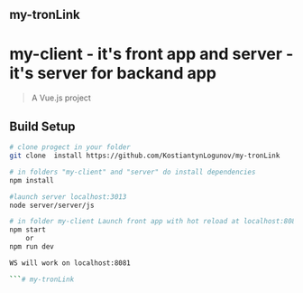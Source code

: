## my-tronLink
# my-client - it's front app and server - it's server for backand app

> A Vue.js project

## Build Setup

``` bash
# clone progect in your folder
git clone  install https://github.com/KostiantynLogunov/my-tronLink

# in folders "my-client" and "server" do install dependencies
npm install

#launch server localhost:3013
node server/server/js

# in folder my-client Launch front app with hot reload at localhost:8080
npm start
    or
npm run dev

WS will work on localhost:8081

```# my-tronLink